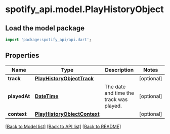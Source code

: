 # spotify_api.model.PlayHistoryObject

## Load the model package
```dart
import 'package:spotify_api/api.dart';
```

## Properties
Name | Type | Description | Notes
------------ | ------------- | ------------- | -------------
**track** | [**PlayHistoryObjectTrack**](PlayHistoryObjectTrack.md) |  | [optional] 
**playedAt** | [**DateTime**](DateTime.md) | The date and time the track was played. | [optional] 
**context** | [**PlayHistoryObjectContext**](PlayHistoryObjectContext.md) |  | [optional] 

[[Back to Model list]](../README.md#documentation-for-models) [[Back to API list]](../README.md#documentation-for-api-endpoints) [[Back to README]](../README.md)


